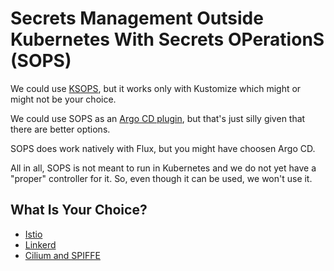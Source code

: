 # Secrets Management Outside Kubernetes With Secrets OPerationS (SOPS)

We could use [KSOPS](https://github.com/viaduct-ai/kustomize-sops), but it works only with Kustomize which might or might not be your choice.

We could use SOPS as an [Argo CD plugin](https://community.ops.io/jilgue/secrets-in-argocd-with-sops-pa6), but that's just silly given that there are better options.

SOPS does work natively with Flux, but you might have choosen Argo CD.

All in all, SOPS is not meant to run in Kubernetes and we do not yet have a "proper" controller for it. So, even though it can be used, we won't use it.

## What Is Your Choice?

* [Istio](../mtls/kubecon-paris-istio.md)
* [Linkerd](../mtls/kubecon-paris-linkerd.md)
* [Cilium and SPIFFE](../mtls/kubecon-paris-cilium.md)